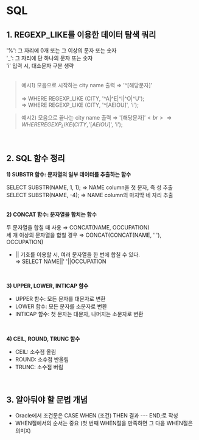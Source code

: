# SQL
## 1. REGEXP_LIKE를 이용한 데이터 탐색 쿼리

'%': 그 자리에 0개 또는 그 이상의 문자 또는 숫자  
'_': 그 자리에 단 하나의 문자 또는 숫자  
'i' 입력 시, 대소문자 구분 생략  
<br>

> 예시1) 모음으로 시작하는 city name 출력 ⇒ '^[해당문자]'<br>  
⇒ WHERE REGEXP_LIKE (CITY, '^A|^E|^I|^O|^U');  
⇒ WHERE REGEXP_LIKE (CITY, '^[AEIOU]', 'i');   
	
> 예시2) 모음으로 끝나는 city name 출력 ⇒ '[해당문자]$'<br>  
⇒ WHERE REGEXP_LIKE (CITY, '[AEIOU]$', 'i');  
<br>

## 2. SQL 함수 정리
**1) SUBSTR 함수: 문자열의 일부 데이터를 추출하는 함수**  

SELECT SUBSTR(NAME, 1, 1);   ⇒ NAME column을 첫 문자, 즉 성 추출  
SELECT SUBSTR(NAME, -4);    ⇒ NAME column의 마지막 네 자리 추출  
<br>

**2) CONCAT 함수: 문자열을 합치는 함수**  

두 문자열을 합칠 때 사용 ⇒ CONCAT(NAME, OCCUPATION)  
세 개 이상의 문자열을 합칠 경우 ⇒ CONCAT(CONCAT(NAME, ' '), OCCUPATION)  
- || 기호를 이용할 시, 여러 문자열을 한 번에 합칠 수 있다.  
⇒ SELECT NAME||' '||OCCUPATION  
<br>

**3) UPPER, LOWER, INTICAP 함수**  

- UPPER 함수: 모든 문자를 대문자로 변환  
- LOWER 함수: 모든 문자를 소문자로 변환  
- INTICAP 함수: 첫 문자는 대문자, 나머지는 소문자로 변환  
<br>

**4) CEIL, ROUND, TRUNC 함수**

- CEIL: 소수점 올림  
- ROUND: 소수점 반올림  
- TRUNC: 소수점 버림  
<br>

## 3. 알아둬야 할 문법 개념  
- Oracle에서 조건문은 CASE WHEN (조건) THEN 결과 --- END;로 작성  
- WHEN절에서의 순서는 중요 (첫 번째 WHEN절을 만족하면 그 다음 WHEN절은 의미X)  
